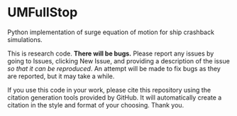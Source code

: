 # UMFullStop
Python implementation of surge equation of motion for ship crashback simulations.

This is research code. __There will be bugs.__ Please report any issues by going to Issues, clicking New Issue, and providing a description of the issue *so that it can be reproduced*. An attempt will be made to fix bugs as they are reported, but it may take a while.

If you use this code in your work, please cite this repository using the citation generation tools provided by GitHub. It will automatically create a citation in the style and format of your choosing. Thank you.
